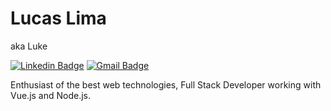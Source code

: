 # Lucas Lima

aka Luke

[![Linkedin Badge](https://img.shields.io/badge/-Lucas%20Lima-Fe750c?style=flat-square&logo=Linkedin&logoColor=white&link=https://www.linkedin.com/in/lukenoutte/)](https://www.linkedin.com/in/lukenoutte/) 
[![Gmail Badge](https://img.shields.io/badge/-lukenoutte@gmail.com-Fe750c?style=flat-square&logo=Gmail&logoColor=white&link=mailto:lukenoutte@gmail.com)](mailto:lukenoutte@gmail.com)

Enthusiast of the best web technologies,
Full Stack Developer working with Vue.js and Node.js.

